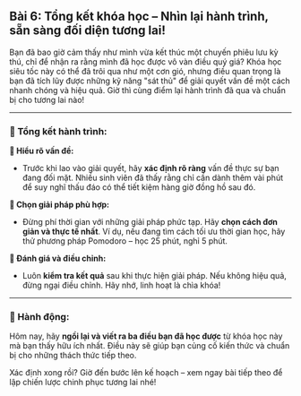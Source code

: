 ## Bài 6: Tổng kết khóa học – Nhìn lại hành trình, sẵn sàng đối diện tương lai!

Bạn đã bao giờ cảm thấy như mình vừa kết thúc một chuyến phiêu lưu kỳ thú, chỉ để nhận ra rằng mình đã học được vô vàn điều quý giá? Khóa học siêu tốc này có thể đã trôi qua như một cơn gió, nhưng điều quan trọng là bạn đã tích lũy được những kỹ năng "sát thủ" để giải quyết vấn đề một cách nhanh chóng và hiệu quả. Giờ thì cùng điểm lại hành trình đã qua và chuẩn bị cho tương lai nào!

---

### 📌 Tổng kết hành trình:

**🔹 Hiểu rõ vấn đề:**
- Trước khi lao vào giải quyết, hãy **xác định rõ ràng** vấn đề thực sự bạn đang đối mặt. Nhiều sinh viên đã thấy rằng chỉ cần dành thêm vài phút để suy nghĩ thấu đáo có thể tiết kiệm hàng giờ đồng hồ sau đó.

**🔹 Chọn giải pháp phù hợp:**
- Đừng phí thời gian với những giải pháp phức tạp. Hãy **chọn cách đơn giản và thực tế nhất**. Ví dụ, nếu đang tìm cách tối ưu thời gian học, hãy thử phương pháp Pomodoro – học 25 phút, nghỉ 5 phút.

**🔹 Đánh giá và điều chỉnh:**
- Luôn **kiểm tra kết quả** sau khi thực hiện giải pháp. Nếu không hiệu quả, đừng ngại điều chỉnh. Hãy nhớ, linh hoạt là chìa khóa!

---

### 🚀 Hành động:

Hôm nay, hãy **ngồi lại và viết ra ba điều bạn đã học được** từ khóa học này mà bạn thấy hữu ích nhất. Điều này sẽ giúp bạn củng cố kiến thức và chuẩn bị cho những thách thức tiếp theo.

Xác định xong rồi? Giờ đến bước lên kế hoạch – xem ngay bài tiếp theo để lập chiến lược chinh phục tương lai nhé!